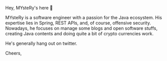 Hey, MYsteRy's here 👋

MYsteRy is a software engineer with a passion for the Java ecosystem. His expertise lies in Spring, REST APIs, and, of course, offensive security. Nowadays, he focuses on manage some blogs and open software stuffs, creating Java contents and doing quite a bit of crypto currencies work.

He's generally hang out on twitter.

Cheers,

